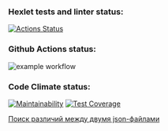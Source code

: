 ### Hexlet tests and linter status:
[![Actions Status](https://github.com/MaxSedachev/frontend-project-46/actions/workflows/hexlet-check.yml/badge.svg)](https://github.com/MaxSedachev/frontend-project-46/actions)

### Github Actions status:
![example workflow](https://github.com/github/docs/actions/workflows/newActions.yml/badge.svg)

### Code Climate status:
[![Maintainability](https://api.codeclimate.com/v1/badges/0c09cf1720514c4f5e15/maintainability)](https://codeclimate.com/github/MaxSedachev/frontend-project-46/maintainability)
[![Test Coverage](https://api.codeclimate.com/v1/badges/0c09cf1720514c4f5e15/test_coverage)](https://codeclimate.com/github/MaxSedachev/frontend-project-46/test_coverage)

[Поиск различий между двумя json-файлами](https://asciinema.org/a/oxVYv2SObCTfAWrh7N1TAhnbw)